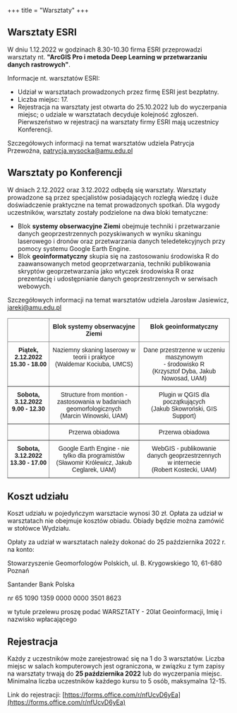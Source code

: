 +++
title = "Warsztaty"
+++

## Warsztaty ESRI 
W dniu 1.12.2022 w godzinach 8.30-10.30 firma ESRI przeprowadzi warsztaty nt. **"ArcGIS Pro i metoda Deep Learning w przetwarzaniu danych rastrowych"**. 

Informacje nt. warsztatów ESRI: 

- Udział w warsztatach prowadzonych przez firmę ESRI jest bezpłatny. 
- Liczba miejsc: 17. 
- Rejestracja na warsztaty jest otwarta do 25.10.2022 lub do wyczerpania miejsc; o udziale w warsztatach decyduje kolejność zgłoszeń. Pierwszeństwo w rejestracji na warsztaty firmy ESRI mają uczestnicy Konferencji.

Szczegółowych informacji na temat warsztatów udziela Patrycja Przewoźna, [patrycja.wysocka@amu.edu.pl](patrycja.wysocka@amu.edu.pl)

## Warsztaty po Konferencji
W dniach 2.12.2022 oraz 3.12.2022 odbędą się warsztaty. Warsztaty prowadzone są przez specjalistów posiadających rozległą wiedzę i duże doświadczenie praktyczne na temat prowadzonych spotkań. 
Dla wygody uczestników, warsztaty zostały podzielone na dwa bloki tematyczne: 

- Blok **systemy obserwacyjne Ziemi** obejmuje techniki i przetwarzanie danych geoprzestrzennych pozyskiwanych w wyniku skaningu laserowego i dronów oraz przetwarzania danych teledetekcyjnych przy pomocy systemu Google Earth Engine. 
- Blok **geoinformatyczny** skupia się na zastosowaniu środowiska R do zaawansowanych metod geoprzetwarzania, techniki publikowania skryptów geoprzetwarzania jako wtyczek środowiska R oraz prezentację i udostępnianie danych geoprzestrzennych w serwisach webowych.

Szczegółowych informacji na temat warsztatów udziela Jarosław Jasiewicz, [jarekj@amu.edu.pl](jarekj@amu.edu.pl)


<style type="text/css">
.tg  {border-collapse:collapse;border-spacing:0;}
.tg td{border-color:black;border-style:solid;border-width:1px;font-family:Arial, sans-serif;font-size:14px;
  overflow:hidden;padding:10px 5px;word-break:normal;}
.tg th{border-color:black;border-style:solid;border-width:1px;font-family:Arial, sans-serif;font-size:14px;
  font-weight:normal;overflow:hidden;padding:10px 5px;word-break:normal;}
.tg .tg-c3ow{border-color:inherit;text-align:center;vertical-align:top}
</style>
<table class="tg">
<thead>
  <tr>
    <th class="tg-c3ow"></th>
    <th class="tg-c3ow"><span style="font-weight:bold">Blok systemy obserwacyjne Ziemi</span></th>
    <th class="tg-c3ow"><span style="font-weight:bold">Blok geoinformatyczny</span></th>
  </tr>
</thead>
<tbody>
  <tr>
    <td class="tg-c3ow"><span style="font-weight:bold">Piątek, 2.12.2022</span><br><span style="font-weight:bold">15.30 - 18.00</span></td>
    <td class="tg-c3ow">Naziemny skaning laserowy w teorii i praktyce<br>(Waldemar Kociuba, UMCS)</td>
    <td class="tg-c3ow">Dane przestrzenne w uczeniu maszynowym<br>- środowisko R <br>(Krzysztof Dyba, Jakub Nowosad, UAM)</td>
  </tr>
  <tr>
    <td class="tg-c3ow"><span style="font-weight:bold">Sobota, 3.12.2022</span><br><span style="font-weight:bold">9.00 - 12.30</span></td>
    <td class="tg-c3ow">Structure from montion - <br>zastosowania w badaniach geomorfologicznych<br>(Marcin Winowski, UAM)</td>
    <td class="tg-c3ow">Plugin w QGIS dla początkujących<br>(Jakub Skowroński, GIS Support)</td>
  </tr>
  <tr>
    <td class="tg-c3ow"></td>
    <td class="tg-c3ow">Przerwa obiadowa</td>
    <td class="tg-c3ow">Przerwa obiadowa</td>
  </tr>
  <tr>
    <td class="tg-c3ow"><span style="font-weight:bold">Sobota, 3.12.2022</span><br><span style="font-weight:bold">13.30 - 17.00</span></td>
    <td class="tg-c3ow">Google Earth Engine - nie tylko dla programistów<br>(Sławomir Królewicz, Jakub Ceglarek, UAM) </td>
    <td class="tg-c3ow">WebGIS - publikowanie danych geoprzestrzennych<br>w internecie<br>(Robert Kostecki, UAM)</td>
  </tr>
</tbody>
</table>

## Koszt udziału 
Koszt udziału w pojedyńczym warsztacie wynosi 30 zł. Opłata za udział w warsztatach nie obejmuje kosztów obiadu. Obiady będzie można zamówić w stołówce Wydziału. 

Opłaty za udział w warsztatach należy dokonać do 25 października 2022 r. na konto:

Stowarzyszenie Geomorfologów Polskich, ul. B. Krygowskiego 10, 61-680 Poznań

Santander Bank Polska 

nr 65 1090 1359 0000 0000 3501 8623

w tytule przelewu proszę podać WARSZTATY - 20lat Geoinformacji, Imię i nazwisko wpłacającego

## Rejestracja 
Każdy z uczestników może zarejestrować się na 1 do 3 warsztatów. 
Liczba miejsc w salach komputerowych jest ograniczona, w związku z tym zapisy na warsztaty trwają do **25 października 2022** lub do wyczerpania miejsc. Minimalna liczba uczestników każdego kursu to 5 osób, maksymalna 12-15.

Link do rejestracji: [https://forms.office.com/r/nfUcvD6yEa](https://forms.office.com/r/nfUcvD6yEa)



